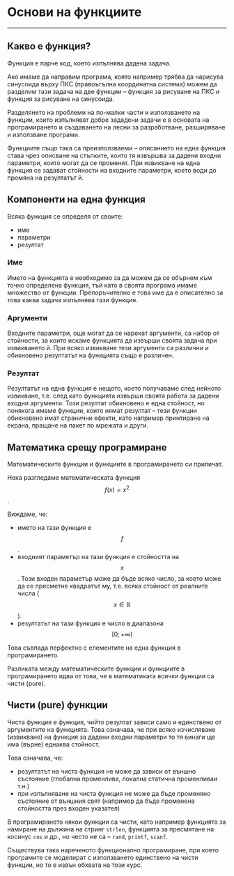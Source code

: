 # Основи на функциите

---

## Какво е функция?

Функция е парче код, което изпълнява дадена задача.

Ако имаме да направим програма, която например трябва да нарисува синусоида върху ПКС \(правоъгълна координатна система\) можем да разделим тази задача на две функции – функция за рисуване на ПКС и функция за рисуване на синусоида.

Разделянето на проблеми на по-малки части и използването на функции, които изпълняват добре зададени задачи е в основата на програмирането и създаването на лесни за разработване, разширяване и използване програми.

Функциите също така са преизползваеми – описанието на една функция става чрез описване на стъпките, които тя извършва за дадени входни параметри, които могат да се променят. При извикване на една функция се задават стойности на входните параметри, което води до промяна на резултатът й.

## Компоненти на една функция

Всяка функция се определя от своите:

* име
* параметри
* резултат

### Име

Името на функцията е необходимо за да можем да се обърнем към точно определена функция, тъй като в своята програма имаме множество от функции. Препоръчително е това име да е описателно за това каква задача изпълнява тази функция.

### Аргументи

Входните параметри, още могат да се нарекат аргументи, са набор от стойности, за които искаме функцията да извърши своята задача при извикването й. При всяко извикване тези аргументи са различни и обикновено резултатът на функцията също е различен.

### Резултат

Резултатът на една функция е нещото, което получаваме след нейното извикване, т.е. след като функцията извърши своята работа за дадени входни аргументи. Този резултат обикновено е една стойност, но понякога имаме функции, които нямат резултат – тези функции обикновено имат странични ефекти, като например принтиране на екрана, пращане на пакет по мрежата и други.

## Математика срещу програмиране

Математическите функции и функциите в програмирането си приличат.

Нека разгледаме математическата функция $$f(x) = x^2$$.

Виждаме, че:

* името на тази функция е $$f$$.
* входният параметър на тази функция е стойността на $$x$$. Този входен параметър може да бъде всяко число, за което може да се пресметне квадратът му, т.е. всяка стойност от реалните числа \($$x \in 	\mathbb{R}$$\).
* резултатът на тази функция е число в диапазона $$[0; +\infty)$$

Това съвпада перфектно с елементите на една функция в програмирането.

Разликата между математическите функции и функциите в програмирането идва от това, че в математиката всички функции са чисти \(pure\).

## Чисти \(pure\) функции

Чиста функция е функция, чийто резултат зависи само и единствено от аргументите на функцията. Това означава, че при всяко изчисляване \(извикване\) на функция за дадени входни параметри то тя винаги ще има \(върне\) еднаква стойност.

Това означава, че:

* резултатът на чиста функция не може да зависи от външно състояние \(глобална променлива, локална статична променливаи т.н.\)
* при изпълняване на чиста функция не може да бъде променяно състояние от външния свят \(например да бъде променена стойността през входен указател\)

В програмирането някои функции са чисти, като например функцията за намиране на дължина на стринг `strlen`, функцията за пресмятане на косинус `cos` и др., но често не са – `rand`, `printf`, `scanf`.

Съществува така нареченото функционално програмиране, при което програмите се моделират с използването единствено на чисти функции, но то е извън обхвата на този курс.

